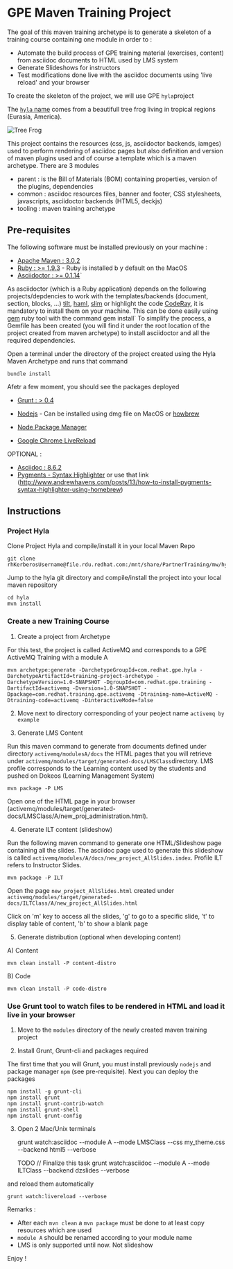 # GPE Maven Training Project

The goal of this maven training archetype is to generate a skeleton of a training course containing one module in order to :

- Automate the build process of GPE training material (exercises, content) from asciidoc documents to HTML used by LMS system
- Generate Slideshows for instructors
- Test modifications done live with the asciidoc documents using 'live reload' and your browser

To create the skeleton of the project, we will use GPE `hyla`project

The [`hyla` name](http://en.wikipedia.org/wiki/Tree_frog) comes from a beautifull tree frog living in tropical regions (Eurasia, America).

![Tree Frog](http://upload.wikimedia.org/wikipedia/commons/thumb/4/4a/Red-eyed_tree_frog_Lapa_Rios.JPG/220px-Red-eyed_tree_frog_Lapa_Rios.JPG)

This project contains the resources (css, js, asciidoctor backends, iamges) used to perform rendering of asciidoc pages but also
definition and version of maven plugins used and of course a template which is a maven archetype. There are 3 modules

- parent : is the Bill of Materials (BOM) containing properties, version of the plugins, dependencies
- common : asciidoc resources files, banner and footer, CSS stylesheets, javascripts, asciidoctor backends (HTML5, deckjs)
- tooling : maven training archetype

## Pre-requisites

The following software must be installed previously on your machine :

- [Apache Maven : 3.0.2](http://maven.apache.org)
- [Ruby : >= 1.9.3](https://www.ruby-lang.org/en/) - Ruby is installed b y default on the MacOS
- [Asciidoctor : >= 0.1.14](http://asciidoctor.org/docs/install-asciidoctor-macosx/)`

As asciidoctor (which is a Ruby application) depends on the following projects/depdencies to work with the templates/backends (document, section, blocks, ...)
[tilt](https://github.com/rtomayko/tilt/), [haml](http://haml.info/), [slim](http://slim-lang.com/) or highlight the code [CodeRay](http://coderay.rubychan.de/),
it is mandatory to install them on your machine. This can be done easily using [gem](http://rubygems.org/) ruby tool with the command gem install`
To simplify the process, a Gemfile has been created (you will find it under the root location of the project created from maven archetype) to install asciidoctor and
all the required dependencies.

Open a terminal under the directory of the project created using the Hyla Maven Archetype and runs that command

    bundle install

Afetr a few moment, you should see the packages deployed

- [Grunt : > 0.4](http://gruntjs.com/getting-started)

- [Nodejs](http://nodejs.org/download/) - Can be installed using dmg file on MacOS or [howbrew](http://shapeshed.com/setting-up-nodejs-and-npm-on-mac-osx/)
- [Node Package Manager](http://shapeshed.com/setting-up-nodejs-and-npm-on-mac-osx/)

- [Google Chrome LiveReload](https://chrome.google.com/webstore/detail/livereload/jnihajbhpnppcggbcgedagnkighmdlei)

OPTIONAL :
- [Asciidoc : 8.6.2](http://www.methods.co.nz/asciidoc/INSTALL.html)
- [Pygments - Syntax Highlighter](http://asciidoctor.org/docs/user-manual/#pygments-installation) or use that link (http://www.andrewhavens.com/posts/13/how-to-install-pygments-syntax-highlighter-using-homebrew)

## Instructions

### Project Hyla

  Clone Project Hyla and compile/install it in your local Maven Repo

    git clone rhKerberosUsername@file.rdu.redhat.com:/mnt/share/PartnerTraining/mw/hyla

  Jump to the hyla git directory and compile/install the project into your local maven repository

    cd hyla
    mvn install

### Create a new Training Course

1) Create a project from Archetype

  For this test, the project is called ActiveMQ and corresponds to a GPE ActiveMQ Training with a module A

    mvn archetype:generate -DarchetypeGroupId=com.redhat.gpe.hyla -DarchetypeArtifactId=training-project-archetype -DarchetypeVersion=1.0-SNAPSHOT -DgroupId=com.redhat.gpe.training -DartifactId=activemq -Dversion=1.0-SNAPSHOT -Dpackage=com.redhat.training.gpe.activemq -Dtraining-name=ActiveMQ -Dtraining-code=activemq -DinteractiveMode=false

2) Move next to directory corresponding of your peoject name `activemq by example`

3) Generate LMS Content

  Run this maven command to generate from documents defined under directory `activemq/modulesA/docs` the HTML pages that
  you will retrieve under `activemq/modules/target/generated-docs/LMSClass`directory. LMS profile corresponds to the Learning content used by the students
  and pushed on Dokeos (Learning Management System)

    mvn package -P LMS

  Open one of the HTML page in your browser (activemq/modules/target/generated-docs/LMSClass/A/new_proj_administration.html).

4) Generate ILT content (slideshow)

  Run the following maven command to generate one HTML/Slideshow page containing all the slides.
  The asciidoc page used to generate this slideshow is called `activemq/modules/A/docs/new_project_AllSlides.index`. Profile ILT refers to
  Instructor Slides.

    mvn package -P ILT

  Open the page `new_project_AllSlides.html` created under `activemq/modules/target/generated-docs/ILTClass/A/new_project_AllSlides.html`

  Click on 'm' key to access all the slides, 'g' to go to a specific slide, 't' to display table of content, 'b' to show a blank page

5) Generate distribution (optional when developing content)

  A) Content

    mvn clean install -P content-distro

  B) Code

    mvn clean install -P code-distro


### Use Grunt tool to watch files to be rendered in HTML and load it live in your browser

1) Move to the `modules` directory of the newly created maven training project

2) Install Grunt, Grunt-cli and packages required

The first time that you will Grunt, you must install previously `nodejs` and package manager `npm` (see pre-requisite).
Next you can deploy the packages

    npm install -g grunt-cli
    npm install grunt
    npm install grunt-contrib-watch
    npm install grunt-shell
    npm install grunt-config

3) Open 2 Mac/Unix terminals

    grunt watch:asciidoc --module A --mode LMSClass --css my_theme.css --backend html5 --verbose

    TODO // Finalize this task
    grunt watch:asciidoc --module A --mode ILTClass --backend dzslides --verbose

and reload them automatically

    grunt watch:livereload --verbose

Remarks :

  * After each `mvn clean` a `mvn package` must be done to at least copy resources which are used
  * `module A` should be renamed according to your module name
  * LMS is only supported until now. Not slideshow

Enjoy !








